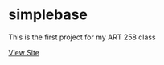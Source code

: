 # simplebase
This is the first project for my ART 258 class

[View Site](https://Maya0212.github.io/simplebase)